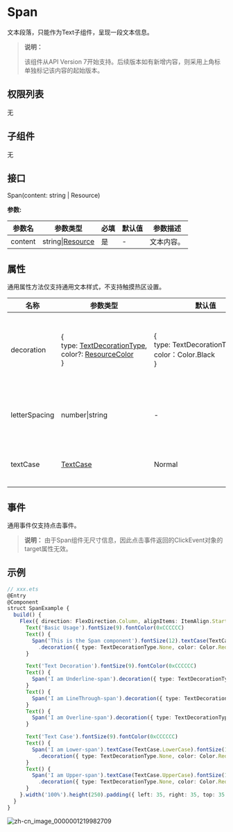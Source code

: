 # Span

文本段落，只能作为Text子组件，呈现一段文本信息。

>  **说明：**
>
>  该组件从API Version 7开始支持。后续版本如有新增内容，则采用上角标单独标记该内容的起始版本。


## 权限列表

无


## 子组件

无


## 接口

Span(content: string | Resource)

**参数:**

| 参数名  | 参数类型                                 | 必填 | 默认值 | 参数描述   |
| ------- | ---------------------------------------- | ---- | ------ | ---------- |
| content | string\|[Resource](ts-types.md#resource) | 是   | -      | 文本内容。 |

## 属性

通用属性方法仅支持通用文本样式，不支持触摸热区设置。

| 名称         | 参数类型                                     | 默认值                                      | 描述             |
| ---------- | ---------------------------------------- | ---------------------------------------- | -------------- |
| decoration | {<br/>type:&nbsp;[TextDecorationType](ts-appendix-enums.md#textdecorationtype枚举说明),<br/>color?:&nbsp;[ResourceColor](ts-types.md#resourcecolor8)<br/>} | {<br/>type:&nbsp;TextDecorationType.None<br/>color：Color.Black<br/>} | 设置文本装饰线样式及其颜色。 |
| letterSpacing       | number\|string | -                          | 设置文本字符间距。                                 |
| textCase   | [TextCase](ts-appendix-enums.md#textcase枚举说明) | Normal                                   | 设置文本大小写。       |


## 事件

通用事件仅支持点击事件。

>  **说明：**
>  由于Span组件无尺寸信息，因此点击事件返回的ClickEvent对象的target属性无效。


## 示例

```ts
// xxx.ets
@Entry
@Component
struct SpanExample {
  build() {
    Flex({ direction: FlexDirection.Column, alignItems: ItemAlign.Start, justifyContent: FlexAlign.SpaceBetween }) {
      Text('Basic Usage').fontSize(9).fontColor(0xCCCCCC)
      Text() {
        Span('This is the Span component').fontSize(12).textCase(TextCase.Normal)
          .decoration({ type: TextDecorationType.None, color: Color.Red })
      }

      Text('Text Decoration').fontSize(9).fontColor(0xCCCCCC)
      Text() {
        Span('I am Underline-span').decoration({ type: TextDecorationType.Underline, color: Color.Red }).fontSize(12)
      }
      Text() {
        Span('I am LineThrough-span').decoration({ type: TextDecorationType.LineThrough, color: Color.Red }).fontSize(12)
      }
      Text() {
        Span('I am Overline-span').decoration({ type: TextDecorationType.Overline, color: Color.Red }).fontSize(12)
      }

      Text('Text Case').fontSize(9).fontColor(0xCCCCCC)
      Text() {
        Span('I am Lower-span').textCase(TextCase.LowerCase).fontSize(12)
          .decoration({ type: TextDecorationType.None, color: Color.Red })
      }
      Text() {
        Span('I am Upper-span').textCase(TextCase.UpperCase).fontSize(12)
          .decoration({ type: TextDecorationType.None, color: Color.Red })
      }
    }.width('100%').height(250).padding({ left: 35, right: 35, top: 35 })
  }
}
```

![zh-cn_image_0000001219982709](figures/zh-cn_image_0000001219982709.gif)

